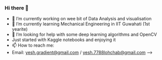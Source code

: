 ### Hi there 👋

- 🔭 I’m currently working on wee bit of Data Analysis and visualisation
- 🌱 I’m currently learning Mechanical Engineering in IIT Guwahati (1st yearite)
- 🤔 I’m looking for help with some deep learning algorithms and OpenCV
-    Just started with Kaggle notebooks and enjoying it
- 📫 How to reach me:
- Email: yesh.gradient@gmail.com   /    yesh.7788lohchab@gmail.com
-->
